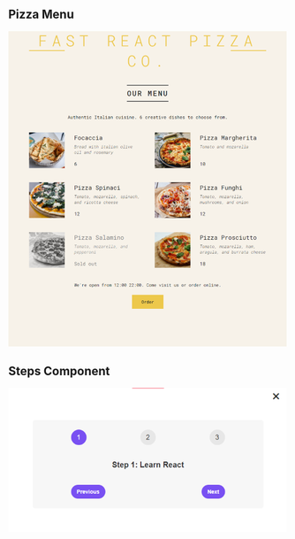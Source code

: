 <h2>Pizza Menu</h2>
<img src="pizza-menu/public/pizza_menu.png">

<h2>Steps Component</h2>
<img src="steps/public/steps_component.png" align="center">
